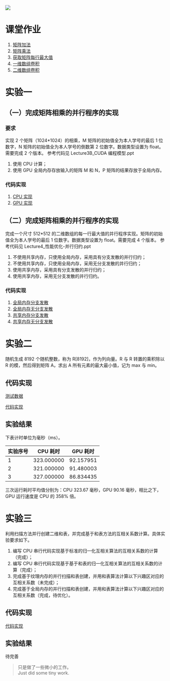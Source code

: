 ![](https://visitor-badge.glitch.me/badge?page_id=sudrizzz.ParallelComputing)

# 课堂作业

1. [矩阵加法](https://github.com/sudrizzz/ParallelComputing/blob/main/classwork/01/matrix_addition.cu)
2. [矩阵乘法](https://github.com/sudrizzz/ParallelComputing/blob/main/classwork/02/matrix_multiplication.cu)
3. [获取矩阵每行最大值](https://github.com/sudrizzz/ParallelComputing/blob/main/classwork/03/max_number_of_rows.cu)
4. [一维数组卷积](https://github.com/sudrizzz/ParallelComputing/blob/main/classwork/04/convolution1d.cu)
5. [二维数组卷积](https://github.com/sudrizzz/ParallelComputing/blob/main/classwork/04/convolution2d.cu)

# 实验一

## （一）完成矩阵相乘的并行程序的实现

### 要求

实现 2 个矩阵（1024\*1024）的相乘，M 矩阵的初始值全为本人学号的最后 1 位数字，N 矩阵的初始值全为本人学号的倒数第 2 位数字。数据类型设置为 float。需要完成 2 个版本。
参考代码见 Lecture3B_CUDA 编程模型.ppt

1. 使用 CPU 计算；
2. 使用 GPU 全局内存存放输入的矩阵 M 和 N，P 矩阵的结果存放于全局内存。

### 代码实现

1. [CPU 实现](https://github.com/sudrizzz/ParallelComputing/blob/main/experiment/01/matrix_multiplication_host.c)
2. [GPU 实现](https://github.com/sudrizzz/ParallelComputing/blob/main/experiment/01/matrix_multiplication_device.cu)

## （二）完成矩阵相乘的并行程序的实现

完成一个尺寸 512\*512 的二维数组的每一行最大值的并行程序实现。矩阵的初始值全为本人学号的最后 1 位数字。数据类型设置为 float。需要完成 4 个版本。
参考代码见 Lecture4\_性能优化-并行归约.ppt

1. 不使用共享内存，只使用全局内存，采用具有分支发散的并行归约；
2. 不使用共享内存，只使用全局内存，采用无分支发散的并行归约；
3. 使用共享内存，采用具有分支发散的并行归约；
4. 使用共享内存，采用无分支发散的并行归约。

### 代码实现

1. [全局内存分支发散](https://github.com/sudrizzz/ParallelComputing/blob/main/experiment/01/reduction.cu)
2. [全局内存无分支发散](https://github.com/sudrizzz/ParallelComputing/blob/main/experiment/01/none_reduction.cu)
3. [共享内存分支发散](https://github.com/sudrizzz/ParallelComputing/blob/main/experiment/01/reduction_shared.cu)
4. [共享内存无分支发散](https://github.com/sudrizzz/ParallelComputing/blob/main/experiment/01/none_reduction_shared.cu)

# 实验二

随机生成 8192 个随机整数，称为 R[8192]，作为列向量。R 与 R 转置的乘积除以 R 的模，然后得到矩阵 A，求出 A 所有元素的最大最小值，记为 max 与 min。

## 代码实现

[测试数据](https://github.com/sudrizzz/ParallelComputing/blob/main/experiment/02/testdata6.txt)

[代码实现](https://github.com/sudrizzz/ParallelComputing/blob/main/experiment/02/max_min_value_of_matrix.cu)

## 实验结果

下表计时单位为毫秒（ms）。

| 实验序号 | CPU 耗时   | GPU 耗时  |
| -------- | ---------- | --------- |
| 1        | 323.000000 | 92.157951 |
| 2        | 321.000000 | 91.480003 |
| 3        | 327.000000 | 86.834435 |

三次运行耗时平均值分别为：CPU 323.67 毫秒，GPU 90.16 毫秒，相比之下，GPU 运行速度是 CPU 的 358% 倍。

# 实验三

利用扫描方法并行创建二维和表，并完成基于和表方法的互相关系数计算。具体实验要求如下。

1. 编写 CPU 串行代码实现基于标准的归一化互相关算法的互相关系数的计算（完成）；
2. 编写 CPU 串行代码实现基于基于和表的归一化互相关算法的互相关系数的计算（完成）；
3. 完成基于纹理内存的并行扫描和表创建，并用和表算法计算以下兴趣区对应的互相关系数（未完成）；
4. 完成基于全局内存的并行扫描和表创建，并用和表算法计算以下兴趣区对应的互相关系数（完成，待优化）。

## 代码实现

[代码实现](https://github.com/sudrizzz/ParallelComputing/blob/main/experiment/03/ncc.cu)

## 实验结果

待完善

> 只是做了一些微小的工作。  
> Just did some tiny work.
